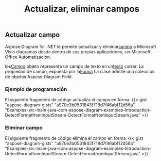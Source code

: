 ﻿---
title: Actualizar, eliminar campos
type: docs
weight: 20
url: /es/java/update-remove-fields/
description: Esta sección explica cómo actualizar o eliminar campos.
---
## **Actualizar campo**
 Aspose.Diagram for .NET le permite actualizar y eliminar[campo](https://reference.aspose.com/diagram/java/com.aspose.diagram/field) a Microsoft Visio diagramas desde dentro de sus propias aplicaciones, sin Microsoft Office Automatización.

 los[Campo](https://reference.aspose.com/diagram/java/com.aspose.diagram/field) objeto representa un campo de texto en un[texto](https://reference.aspose.com/diagram/java/com.aspose.diagram/text) correr. La propiedad de campo, expuesta por la[Forma](https://reference.aspose.com/diagram/java/com.aspose.diagram/shape) La clase admite una colección de objetos Aspose.Diagram.Field.
### **Ejemplo de programación**
El siguiente fragmento de código actualiza el campo en forma.
{{< gist "aspose-diagram-gists" "a970e3b0531843f718d7f46abf12d56a" "Examples-src-main-java-com-aspose-diagram-examples-Introduction-DetectFormatfromInputStream-DetectFormatfromInputStream.java" >}}

### **Eliminar campo**
El siguiente fragmento de código elimina el campo en forma.
{{< gist "aspose-diagram-gists" "a970e3b0531843f718d7f46abf12d56a" "Examples-src-main-java-com-aspose-diagram-examples-Introduction-DetectFormatfromInputStream-DetectFormatfromInputStream.java" >}}

